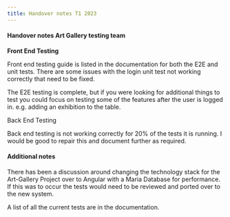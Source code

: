 ```yaml
---
title: Handover notes T1 2023
---
```



#### Handover notes Art Gallery testing team

**Front End Testing**

Front end testing guide is listed in the documentation for both the E2E and unit tests. There are
some issues with the login unit test not working correctly that need to be fixed.

The E2E testing is complete, but if you were looking for additional things to test you could focus
on testing some of the features after the user is logged in. e.g. adding an exhibition to the table.

Back End Testing

Back end testing is not working correctly for 20% of the tests it is running. I would be good to
repair this and document further as required.

#### Additional notes

There has been a discussion around changing the technology stack for the Art-Gallery Project over to
Angular with a Maria Database for performance. If this was to occur the tests would need to be
reviewed and ported over to the new system.

A list of all the current tests are in the documentation.

